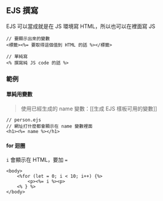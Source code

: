## EJS 撰寫
EJS 可以當成就是在 JS 環境寫 HTML，所以也可以在裡面寫 JS
```ejs
// 要顯示出來的變數
<標籤><%= 要取得這個值到 HTML 的話 %></標籤>

// 單純寫
<% 撰寫純 JS code 的話 %>
```
### 範例
#### 單純用變數
>使用已經生成的 name 變數：[[生成 EJS 樣板可用的變數]]
```ejs
// person.ejs
// 網址打什麼都會顯示在 name 變數裡面
<h1><%= name %></h1>
```
#### for 迴圈
`i` 會顯示在 HTML，要加 `=`
```ejs
<body>
	<%for (let = 0; i < 10; i++) {%>
		<p><%= i %><p>
	<% } %>
</body>
```